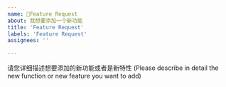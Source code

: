 ```yaml
---
name: 🙌Feature Request
about: 我想要添加一个新功能
title: 'Feature Request'
labels: 'Feature Request'
assignees: ''

---
```


请您详细描述想要添加的新功能或者是新特性
(Please describe in detail the new function or new feature you want to add)
